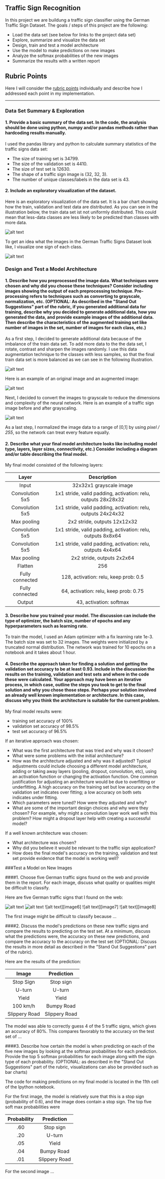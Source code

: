 ## **Traffic Sign Recognition** 

In this project we are buildung a traffic sign classifier using the German Traffic Sign Dataset. The goals / steps of this project are the following:

* Load the data set (see below for links to the project data set)
* Explore, summarize and visualize the data set
* Design, train and test a model architecture
* Use the model to make predictions on new images
* Analyze the softmax probabilities of the new images
* Summarize the results with a written report

[//]: # (Image References)

[image1]: ./images/histogram.png "Distribution of Train, Test, Validation Data"
[image2]: ./images/signs.png "Class Labels (Signs)"
[image3]: ./images/new_train_distribution.png "New Train Data Set Distribution"
[image4]: ./images/augmented.png "Augmentation"
[image5]: ./images/grayscale.png "Grayscaling"
[image33]: ./examples/random_noise.jpg "Random Noise"
[image43]: ./examples/placeholder.png "Traffic Sign 1"
[image53]: ./examples/placeholder.png "Traffic Sign 2"
[image63]: ./examples/placeholder.png "Traffic Sign 3"
[image73]: ./examples/placeholder.png "Traffic Sign 4"
[image83]: ./examples/placeholder.png "Traffic Sign 5"

## Rubric Points
Here I will consider the [rubric points](https://review.udacity.com/#!/rubrics/481/view) individually and describe how I addressed each point in my implementation.  

---
### Data Set Summary & Exploration 

#### 1. Provide a basic summary of the data set. In the code, the analysis should be done using python, numpy and/or pandas methods rather than hardcoding results manually.

I used the pandas library and python to calculate summary statistics of the traffic
signs data set:

* The size of training set is 34799.
* The size of the validation set is 4410. 
* The size of test set is 12630.
* The shape of a traffic sign image is (32, 32, 3).
* The number of unique classes/labels in the data set is 43.

#### 2. Include an exploratory visualization of the dataset.

Here is an exploratory visualization of the data set. It is a bar chart showing how the train, validation and test data are distributed. As you can see in the illustration below, the train data set ist not uniformly distributed. This could mean that less-data classes are less likely to be predicted than classes with more data. 

![alt text][image1]

To get an idea what the images in the German Traffic Signs Dataset look like, I visualize one sign of each class.

![alt text][image2]

### Design and Test a Model Architecture

#### 1. Describe how you preprocessed the image data. What techniques were chosen and why did you choose these techniques? Consider including images showing the output of each preprocessing technique. Pre-processing refers to techniques such as converting to grayscale, normalization, etc. (OPTIONAL: As described in the "Stand Out Suggestions" part of the rubric, if you generated additional data for training, describe why you decided to generate additional data, how you generated the data, and provide example images of the additional data. Then describe the characteristics of the augmented training set like number of images in the set, number of images for each class, etc.)

As a first step, I decided to generate additional data because of the imbalance of the train data set. 
To add more data to the the data set, I rotate, contrast and sharpen the images randomly. I use this data augmentation technique to the classes with less samples, so that the final train data set is more balanced as we can see in the following illustration.

![alt text][image3]

Here is an example of an original image and an augmented image:

![alt text][image4]

Next, I decided to convert the images to grayscale to reduce the dimensions and complexity of the neural network. Here is an example of a traffic sign image before and after grayscaling.

![alt text][image5]

As a last step, I normalized the image data to a range of [0,1] by using *pixel / 255*, so the network can treat every feature equally.

#### 2. Describe what your final model architecture looks like including model type, layers, layer sizes, connectivity, etc.) Consider including a diagram and/or table describing the final model.

My final model consisted of the following layers:

| Layer         		      |     Description	        					| 
|:---------------------:|:---------------------------------------------:| 
| Input         		      | 32x32x1 grayscale image   							             | 
| Convolution 5x5     	 | 1x1 stride, valid padding, activation: relu, outputs 28x28x32 	 |
| Convolution 5x5     	 | 1x1 stride, valid padding, activation: relu, outputs 24x24x32 	 |
| Max pooling	      	   | 2x2 stride,  outputs 12x12x32 				|
| Convolution 5x5     	 | 1x1 stride, valid padding, activation: relu, outputs 8x8x64 	 |
| Convolution 5x5     	 | 1x1 stride, valid padding, activation: relu, outputs 4x4x64 	 |
| Max pooling	      	   | 2x2 stride,  outputs 2x2x64 				|
| Flatten     	         |	256                          |
| Fully connected		     | 128, activation: relu, keep prob: 0.5        									|
| Fully connected		     | 64, activation: relu, keep prob: 0.75        									|
| Output				            | 43, activation: softmax        									|

#### 3. Describe how you trained your model. The discussion can include the type of optimizer, the batch size, number of epochs and any hyperparameters such as learning rate.

To train the model, I used an Adam optimizer with a fix learning rate 1e-3. The batch size was set to 32 images. The weights were initialized by a truncated normal distribution. The network was trained for 10 epochs on a notebook and it takes about 1 hour. 

#### 4. Describe the approach taken for finding a solution and getting the validation set accuracy to be at least 0.93. Include in the discussion the results on the training, validation and test sets and where in the code these were calculated. Your approach may have been an iterative process, in which case, outline the steps you took to get to the final solution and why you chose those steps. Perhaps your solution involved an already well known implementation or architecture. In this case, discuss why you think the architecture is suitable for the current problem.

My final model results were:
* training set accuracy of  100%
* validation set accuracy of 98.5% 
* test set accuracy of 96.5%

If an iterative approach was chosen:
* What was the first architecture that was tried and why was it chosen?
* What were some problems with the initial architecture?
* How was the architecture adjusted and why was it adjusted? Typical adjustments could include choosing a different model architecture, adding or taking away layers (pooling, dropout, convolution, etc), using an activation function or changing the activation function. One common justification for adjusting an architecture would be due to overfitting or underfitting. A high accuracy on the training set but low accuracy on the validation set indicates over fitting; a low accuracy on both sets indicates under fitting.
* Which parameters were tuned? How were they adjusted and why?
* What are some of the important design choices and why were they chosen? For example, why might a convolution layer work well with this problem? How might a dropout layer help with creating a successful model?

If a well known architecture was chosen:
* What architecture was chosen?
* Why did you believe it would be relevant to the traffic sign application?
* How does the final model's accuracy on the training, validation and test set provide evidence that the model is working well?
 

###Test a Model on New Images

####1. Choose five German traffic signs found on the web and provide them in the report. For each image, discuss what quality or qualities might be difficult to classify.

Here are five German traffic signs that I found on the web:

![alt text][image4] ![alt text][image5] ![alt text][image6] 
![alt text][image7] ![alt text][image8]

The first image might be difficult to classify because ...

####2. Discuss the model's predictions on these new traffic signs and compare the results to predicting on the test set. At a minimum, discuss what the predictions were, the accuracy on these new predictions, and compare the accuracy to the accuracy on the test set (OPTIONAL: Discuss the results in more detail as described in the "Stand Out Suggestions" part of the rubric).

Here are the results of the prediction:

| Image			        |     Prediction	        					| 
|:---------------------:|:---------------------------------------------:| 
| Stop Sign      		| Stop sign   									| 
| U-turn     			| U-turn 										|
| Yield					| Yield											|
| 100 km/h	      		| Bumpy Road					 				|
| Slippery Road			| Slippery Road      							|


The model was able to correctly guess 4 of the 5 traffic signs, which gives an accuracy of 80%. This compares favorably to the accuracy on the test set of ...

####3. Describe how certain the model is when predicting on each of the five new images by looking at the softmax probabilities for each prediction. Provide the top 5 softmax probabilities for each image along with the sign type of each probability. (OPTIONAL: as described in the "Stand Out Suggestions" part of the rubric, visualizations can also be provided such as bar charts)

The code for making predictions on my final model is located in the 11th cell of the Ipython notebook.

For the first image, the model is relatively sure that this is a stop sign (probability of 0.6), and the image does contain a stop sign. The top five soft max probabilities were

| Probability         	|     Prediction	        					| 
|:---------------------:|:---------------------------------------------:| 
| .60         			| Stop sign   									| 
| .20     				| U-turn 										|
| .05					| Yield											|
| .04	      			| Bumpy Road					 				|
| .01				    | Slippery Road      							|


For the second image ... 

